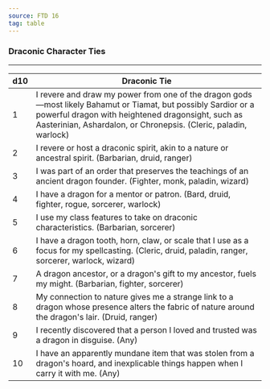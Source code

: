 ```yaml
---
source: FTD 16
tag: table
---
```


### Draconic Character Ties
---
|d10|Draconic Tie|
|----|------------|
|1|I revere and draw my power from one of the dragon gods—most likely Bahamut or Tiamat, but possibly Sardior or a powerful dragon with heightened dragonsight, such as Aasterinian, Ashardalon, or Chronepsis. (Cleric, paladin, warlock)|
|2|I revere or host a draconic spirit, akin to a nature or ancestral spirit. (Barbarian, druid, ranger)|
|3|I was part of an order that preserves the teachings of an ancient dragon founder. (Fighter, monk, paladin, wizard)|
|4|I have a dragon for a mentor or patron. (Bard, druid, fighter, rogue, sorcerer, warlock)|
|5|I use my class features to take on draconic characteristics. (Barbarian, sorcerer)|
|6|I have a dragon tooth, horn, claw, or scale that I use as a focus for my spellcasting. (Cleric, druid, paladin, ranger, sorcerer, warlock, wizard)|
|7|A dragon ancestor, or a dragon's gift to my ancestor, fuels my might. (Barbarian, fighter, sorcerer)|
|8|My connection to nature gives me a strange link to a dragon whose presence alters the fabric of nature around the dragon's lair. (Druid, ranger)|
|9|I recently discovered that a person I loved and trusted was a dragon in disguise. (Any)|
|10|I have an apparently mundane item that was stolen from a dragon's hoard, and inexplicable things happen when I carry it with me. (Any)|

